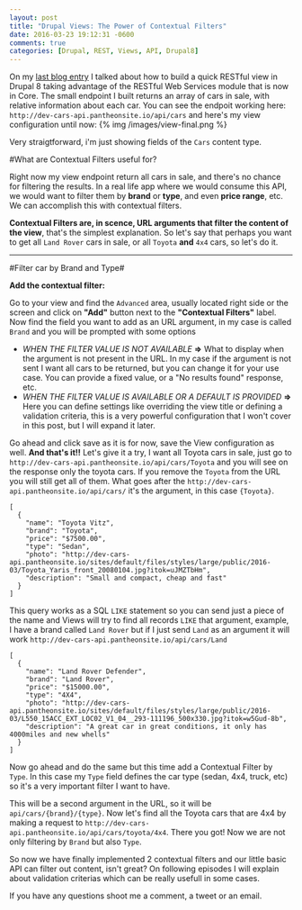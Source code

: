 ```yaml
---
layout: post
title: "Drupal Views: The Power of Contextual Filters"
date: 2016-03-23 19:12:31 -0600
comments: true
categories: [Drupal, REST, Views, API, Drupal8]
---
```


On my [last blog entry](http://kevinblanco.io/blog/2016/03/21/build-a-quick-restful-view-in-drupal-8/) I talked about how to build a quick RESTful view in Drupal 8 taking advantage of the RESTful Web Services module that is now in Core. The small endpoint I built returns an array of cars in sale, with relative information about each car. You can see the endpoit working here: `http://dev-cars-api.pantheonsite.io/api/cars` and here's my view configuration until now: 
{% img /images/view-final.png %}

Very straigtforward, i'm just showing fields of the `Cars` content type.

#What are Contextual Filters useful for?

Right now my view endpoint return all cars in sale, and there's no chance for filtering the results. In a real life app where we would consume this API, we would want to filter them by **brand** or **type**, and even **price range**, etc. We can accomplish this with contextual filters.

**Contextual Filters are, in scence, URL arguments that filter the content of the view**, that's the simplest explanation. So let's say that perhaps you want to get all `Land Rover` cars in sale, or all `Toyota` **and** `4x4` cars, so let's do it. 

-------


#Filter car by Brand and Type#

**Add the contextual filter:**

Go to your view and find the `Advanced` area, usually located right side or the screen and click on **"Add"** button next to the **"Contextual Filters"** label. Now find the field you want to add as an URL argument, in my case is called `Brand` and you will be prompted with some options

- *WHEN THE FILTER VALUE IS NOT AVAILABLE*  **=>** What to display when the argument is not present in the URL. In my case if the argument is not sent I want all cars to be returned, but you can change it for your use case.  You can provide a fixed value, or a "No results found" response, etc. 
- *WHEN THE FILTER VALUE IS AVAILABLE OR A DEFAULT IS PROVIDED* **=>** Here you can define settings like overriding the view title or defining a validation criteria, this is a very powerful configuration that I won't cover in this post, but I will expand it later. 

Go ahead and click save as it is for now, save the View configuration as well. **And that's it!!** Let's give it a try, I want all Toyota cars in sale, just go to `http://dev-cars-api.pantheonsite.io/api/cars/Toyota` and you will see on the response only the toyota cars. If you remove the `Toyota` from the URL you will still get all of them. What goes after the `http://dev-cars-api.pantheonsite.io/api/cars/` it's the argument, in this case `{Toyota}`.

```
[
  {
	"name": "Toyota Vitz",
	"brand": "Toyota",
	"price": "$7500.00",
	"type": "Sedan",
	"photo": "http://dev-cars-api.pantheonsite.io/sites/default/files/styles/large/public/2016-03/Toyota_Yaris_front_20080104.jpg?itok=uJMZTbHm",
	"description": "Small and compact, cheap and fast"
  }
]
```

This query works as a SQL `LIKE` statement so you can send just a piece of the name and Views will try to find all records `LIKE` that argument, example, I have a brand called  `Land Rover` but if I just send `Land` as an argument it will work `http://dev-cars-api.pantheonsite.io/api/cars/Land`

```
[
  {
	"name": "Land Rover Defender",
	"brand": "Land Rover",
	"price": "$15000.00",
	"type": "4X4",
	"photo": "http://dev-cars-api.pantheonsite.io/sites/default/files/styles/large/public/2016-03/L550_15ACC_EXT_LOC02_V1_04__293-111196_500x330.jpg?itok=w5Gud-8b",
	"description": "A great car in great conditions, it only has 4000miles and new whells"
  }
]
```
Now go ahead and do the same but this time add a Contextual Filter by `Type`. In this case my `Type` field defines the car type (sedan, 4x4, truck, etc) so it's a very important filter I want to have. 

This will be a second argument in the URL, so it will be `api/cars/{brand}/{type}`. Now let's find all the Toyota cars that are 4x4 by making a request to `http://dev-cars-api.pantheonsite.io/api/cars/toyota/4x4`. There you got! Now we are not only filtering by `Brand` but also `Type`. 

So now we have finally implemented 2 contextual filters and our little basic API can filter out content, isn't great? On following episodes I will explain about validation criterias which can be really usefull in some cases. 

If you have any questions shoot me a comment, a tweet or an email. 


